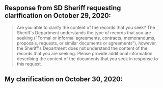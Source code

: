 ## Response from SD Sheriff requesting clarification on October 29, 2020: 
>Are you able to clarify the content of the records that you seek? The Sheriff's Department understands the type of records that you are seeking ("Formal or informal agreements, contracts, memorandums, proposals, requests, or similar documents or agreements"), however, the Sheriff's Department does not understand the content of the records that you are seeking. Please provide additional information describing the content of the documents that you seek in response to this request.

## My clarification on October 30, 2020:

	